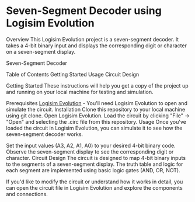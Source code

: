 # Seven-Segment Decoder using Logisim Evolution

Overview
This Logisim Evolution project is a seven-segment decoder. It takes a 4-bit binary input and displays the corresponding digit or character on a seven-segment display.

Seven-Segment Decoder

Table of Contents
Getting Started
Usage
Circuit Design

Getting Started
These instructions will help you get a copy of the project up and running on your local machine for testing and simulation.

Prerequisites
[Logisim Evolution]([url](https://github.com/logisim-evolution/logisim-evolution/releases)) - You'll need Logisim Evolution to open and simulate the circuit.
Installation
Clone this repository to your local machine using git clone.
Open Logisim Evolution.
Load the circuit by clicking "File" -> "Open" and selecting the .circ file from this repository.
Usage
Once you've loaded the circuit in Logisim Evolution, you can simulate it to see how the seven-segment decoder works.

Set the input values (A3, A2, A1, A0) to your desired 4-bit binary code.
Observe the seven-segment display to see the corresponding digit or character.
Circuit Design
The circuit is designed to map 4-bit binary inputs to the segments of a seven-segment display. The truth table and logic for each segment are implemented using basic logic gates (AND, OR, NOT).

If you'd like to modify the circuit or understand how it works in detail, you can open the circuit file in Logisim Evolution and explore the components and connections.

